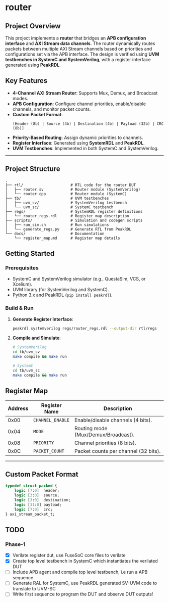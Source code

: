 # router

## Project Overview

This project implements a **router** that bridges an **APB configuration interface** and **AXI Stream data channels**. The router dynamically routes packets between multiple AXI Stream channels based on priorities and configurations set via the APB interface. The design is verified using **UVM testbenches in SystemC and SystemVerilog**, with a register interface generated using **PeakRDL**.

## Key Features

- **4-Channel AXI Stream Router**: Supports Mux, Demux, and Broadcast modes.
- **APB Configuration**: Configure channel priorities, enable/disable channels, and monitor packet counts.
- **Custom Packet Format**:  
  ```plaintext
  [Header (8b) | Source (4b) | Destination (4b) | Payload (32b) | CRC (8b)]
  ```
- **Priority-Based Routing**: Assign dynamic priorities to channels.
- **Register Interface**: Generated using **SystemRDL** and **PeakRDL**.
- **UVM Testbenches**: Implemented in both SystemC and SystemVerilog.

---

## Project Structure
```
.
├── rtl/                     # RTL code for the router DUT
│   ├── router.sv            # Router module (SystemVerilog)
│   └── router.cpp           # Router module (SystemC)
├── tb/                      # UVM testbenches
│   ├── uvm_sv/              # SystemVerilog testbench
│   └── uvm_sc/              # SystemC testbench
├── regs/                    # SystemRDL register definitions
│   └── router_regs.rdl      # Register map description
├── scripts/                 # Simulation and codegen scripts
│   ├── run_sim.sh           # Run simulations
│   └── generate_regs.py     # Generate RTL from PeakRDL
└── docs/                    # Documentation
    └── register_map.md      # Register map details
```

## Getting Started

### Prerequisites

- SystemC and SystemVerilog simulator (e.g., QuestaSim, VCS, or Xcelium).
- UVM library (for SystemVerilog and SystemC).
- Python 3.x and PeakRDL (`pip install peakrdl`).

### Build & Run

1. **Generate Register Interface**:

   ```bash
   peakrdl systemverilog regs/router_regs.rdl --output-dir rtl/regs
   ```

2. **Compile and Simulate**:

   ```bash
   # SystemVerilog
   cd tb/uvm_sv
   make compile && make run

   # SystemC
   cd tb/uvm_sc
   make compile && make run
   ```

## Register Map

| Address | Register Name    | Description                          |
|---------|------------------|--------------------------------------|
| 0x00    | `CHANNEL_ENABLE` | Enable/disable channels (4 bits).    |
| 0x04    | `MODE`           | Routing mode (Mux/Demux/Broadcast).  |
| 0x08    | `PRIORITY`       | Channel priorities (8 bits).         |
| 0x0C    | `PACKET_COUNT`   | Packet counts per channel (32 bits). |

---

## Custom Packet Format

```systemverilog
typedef struct packed {
    logic [7:0]  header;
    logic [3:0]  source;
    logic [3:0]  destination;
    logic [31:0] payload;
    logic [7:0]  crc;
} axi_stream_packet_t;
```

## TODO

### Phase-1

- [X] Verilate register dut, use FuseSoC core files to verilate
- [X] Create top level testbench in SystemC which instantiates the verilated DUT
- [ ] Include APB agent and compile top level testbench, i.e run a APB sequence
- [ ] Generate RAL for SystemC, use PeakRDL generated SV-UVM code to translate to UVM-SC
- [ ] Write first sequence to program the DUT and observe DUT outputs!
